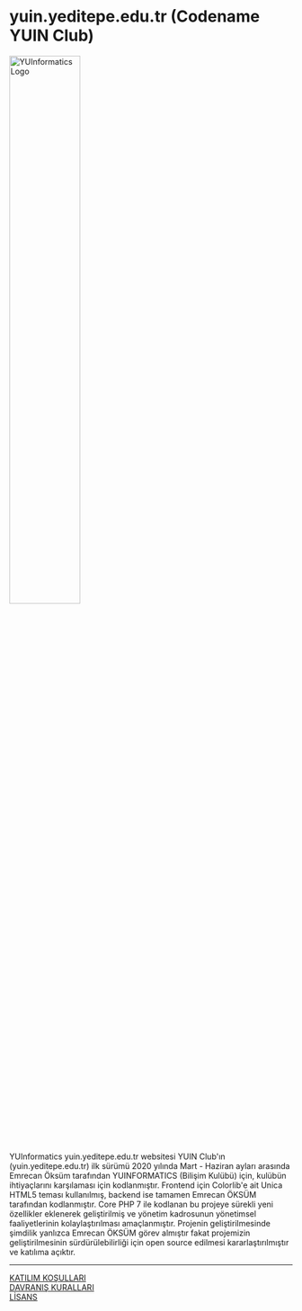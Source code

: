 # yuin.yeditepe.edu.tr (Codename YUIN Club)
<img style="width:50%;height:50%;" src="https://yuin.yeditepe.edu.tr/img/logo-white.png" alt="YUInformatics Logo"><br>
YUInformatics yuin.yeditepe.edu.tr websitesi YUIN Club'ın (yuin.yeditepe.edu.tr) ilk sürümü 2020 yılında Mart - Haziran ayları arasında Emrecan Öksüm tarafından YUINFORMATICS (Bilişim Kulübü) için, kulübün ihtiyaçlarını karşılaması için kodlanmıştır. Frontend için Colorlib'e ait Unica HTML5 teması kullanılmış, backend ise tamamen Emrecan ÖKSÜM tarafından kodlanmıştır. Core PHP 7 ile kodlanan bu projeye sürekli yeni özellikler eklenerek geliştirilmiş ve yönetim kadrosunun yönetimsel faaliyetlerinin kolaylaştırılması amaçlanmıştır. Projenin geliştirilmesinde şimdilik yanlızca Emrecan ÖKSÜM görev almıştır fakat projemizin geliştirilmesinin sürdürülebilirliği için open source edilmesi kararlaştırılmıştır ve katılıma açıktır.
<hr>
<a href="https://github.com/yuinfolab/yuin/blob/main/CONTRIBUTING.md">KATILIM KOŞULLARI</a><br>
<a href="https://github.com/yuinfolab/yuin/blob/main/CODE_OF_CONDUCT.md">DAVRANIŞ KURALLARI</a><br>
<a href="https://github.com/yuinfolab/yuin/blob/main/LICENSE">LİSANS</a><br>

